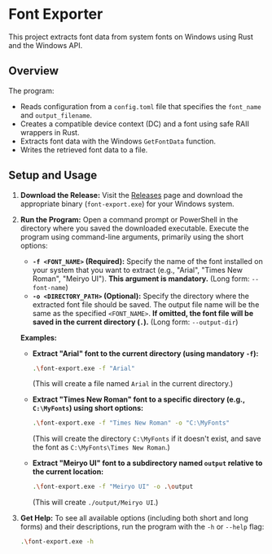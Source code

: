 # Font Exporter

This project extracts font data from system fonts on Windows using Rust and the Windows API.

## Overview

The program:

- Reads configuration from a `config.toml` file that specifies the `font_name` and `output_filename`.
- Creates a compatible device context (DC) and a font using safe RAII wrappers in Rust.
- Extracts font data with the Windows `GetFontData` function.
- Writes the retrieved font data to a file.

## Setup and Usage

1.  **Download the Release:**
    Visit the [Releases](https://github.com/calloc134/font-export/releases) page and download the appropriate binary (`font-export.exe`) for your Windows system.

2.  **Run the Program:**
    Open a command prompt or PowerShell in the directory where you saved the downloaded executable. Execute the program using command-line arguments, primarily using the short options:

    - **`-f <FONT_NAME>` (Required):** Specify the name of the font installed on your system that you want to extract (e.g., "Arial", "Times New Roman", "Meiryo UI"). **This argument is mandatory.** (Long form: `--font-name`)
    - **`-o <DIRECTORY_PATH>` (Optional):** Specify the directory where the extracted font file should be saved. The output file name will be the same as the specified `<FONT_NAME>`. **If omitted, the font file will be saved in the current directory (`.`).** (Long form: `--output-dir`)

    **Examples:**

    - **Extract "Arial" font to the current directory (using mandatory `-f`):**

      ```bash
      .\font-export.exe -f "Arial"
      ```

      (This will create a file named `Arial` in the current directory.)

    - **Extract "Times New Roman" font to a specific directory (e.g., `C:\MyFonts`) using short options:**

      ```bash
      .\font-export.exe -f "Times New Roman" -o "C:\MyFonts"
      ```

      (This will create the directory `C:\MyFonts` if it doesn't exist, and save the font as `C:\MyFonts\Times New Roman`.)

    - **Extract "Meiryo UI" font to a subdirectory named `output` relative to the current location:**
      ```bash
      .\font-export.exe -f "Meiryo UI" -o .\output
      ```
      (This will create `./output/Meiryo UI`.)

3.  **Get Help:**
    To see all available options (including both short and long forms) and their descriptions, run the program with the `-h` or `--help` flag:
    ```bash
    .\font-export.exe -h
    ```
